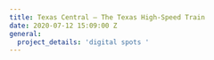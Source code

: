 ```yaml
---
title: Texas Central — The Texas High-Speed Train
date: 2020-07-12 15:09:00 Z
general:
  project_details: 'digital spots '
---
```


